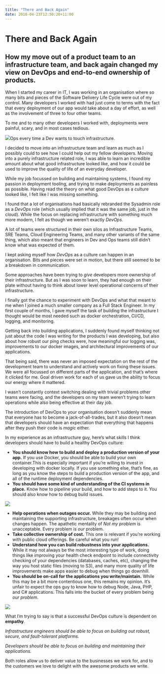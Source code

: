 ```yaml
---
title: "There and Back Again"
date: 2018-04-23T12:50:20+11:00
---
```


# There and Back Again

## How my move out of a product team to an infrastructure team, and back again changed my view on DevOps and end-to-end ownership of products.

When I started my career in IT, I was working in an organisation where so many bits and pieces of the Software Delivery Life Cycle were out of my control. Many developers I worked with had just come to terms with the fact that every deployment of our app would take about a day of effort, as well as the involvement of three to four other teams.

To me and to many other developers I worked with, deployments were painful, scary, and in most cases tedious.

![](https://cdn-images-1.medium.com/max/1600/1*TMOPe9-PGh6D36cBBd0DPw.gif)Ops every time a Dev wants to touch infrastructure.

I decided to move into an infrastructure team and learn as much as I possibly could to see how I could help out my fellow developers. Moving into a purely infrastructure related role, I was able to learn an incredible amount about what good infrastructure looked like, and how it could be used to improve the quality of life of an everyday developer.

While my job focussed on building and maintaining systems, I found my passion in deployment tooling, and trying to make deployments as painless as possible. Having read the theory on what good DevOps as a culture looked like, I felt like I was missing something.

I found that a lot of organisations had basically rebranded the Sysadmin role as a _DevOps_ role (which usually implied that it was the same job, just in the cloud). While the focus on replacing infrastructure with something much more modern, I felt as though we weren’t exactly _DevOps._

A lot of teams were structured in their own silos as Infrastructure Teams, SRE Teams, Cloud Engineering Teams, and many other variants of the same thing, which also meant that engineers in Dev and Ops teams still didn’t know what was expected of them.

I kept asking myself how _DevOps_ as a culture can happen in an organisation. Bits and pieces were set in motion, but there still seemed to be a breakdown in communication.

Some approaches have been trying to _give_ developers more ownership of their infrastructure. But as I was soon to learn, they had enough on their plate without having to think about lower level operational concerns of their infrastructure.

I finally got the chance to experiment with DevOps and what that meant to me when I joined a much smaller company as a Full Stack Engineer. In my first couple of months, I gave myself the task of building the infrastructure I thought would be most needed such as docker orchestration, CI/CD, logging, and monitoring.

Getting back into building applications, I suddenly found myself thinking not just about the code I was writing for the products I was developing, but also about how robust our ping checks were, how meaningful our logging was, improvements to our docker images, and architectural improvements of our applications.

That being said, there was never an imposed expectation on the rest of the development team to understand and actively work on fixing these issues. We were all focussed on different parts of the application, and that’s where it clicked for me. Goal driven work for each of us gave us the ability to focus our energy where it mattered.

I wasn’t constantly context switching dealing with trivial problems other teams were facing, and the developers on my team weren’t trying to learn operations while also being effective at their day job.

The introduction of DevOps to your organisation doesn’t suddenly mean that everyone has to become a jack-of-all-trades, but it also doesn’t mean that developers should have an expectation that everything that happens after they push their code is _magic_ either.

In my experience as an infrastructure guy, here’s what skills I think developers should have to build a healthy DevOps culture:

*   **You should know how to build and deploy a production version of your app.** If you use Docker, you should be able to build your own container.This is especially important if you’re willing to invest in developing with docker locally. If you use something else, that’s fine, as long as you know the steps to build a production version of the app, and all of the runtime deployment dependencies.
*   **You should have some kind of understanding of the CI systems in place.** Know how to pipeline your build, and how to add steps to it. You should also know how to debug build issues.

![](https://cdn-images-1.medium.com/max/1600/1*-ssg-aIlk6BC23nuJUxqTA.png)

*   **Help operations when outages occur.** While they may be building and maintaining the supporting infrastructure, breakages often occur when changes happen. The apathetic mentality of _Not my problem_ is unacceptable. Every problem is _our_ problem.
*   **Take collective ownership of cost.** This one is relevant if you’re working with public cloud offerings. Be careful what you run!
*   **Understand how you can build robustness into your applications.** While it may not always be the most interesting type of work, doing things like improving your health check endpoint to include connectivity checking of your dependencies (databases, caches, etc), changing the way you host static files (moving to S3), and many more quality of life improvements make apps easier to debug when things go downhill.
*   **You should be on-call for the applications you write/maintain.** While this may be a bit more contentious one, this remains my opinion. It’s unfair to expect the ops guy to know how to debug Node, Java, PHP, and C# applications. This falls into the bucket of every problem being _our problem._

![](https://cdn-images-1.medium.com/max/1600/1*YdlvdLe-CJgCZD4stt__rw.jpeg)

What I’m trying to say is that a successful DevOps culture is dependent on **empathy**.

_Infrastructure engineers should be able to focus on building out robust, secure, and fault-tolerant platforms._

_Developers should be able to focus on building and maintaining their applications._

Both roles allow us to deliver value to the businesses we work for, and to the customers we love to delight with the awesome products we write.
